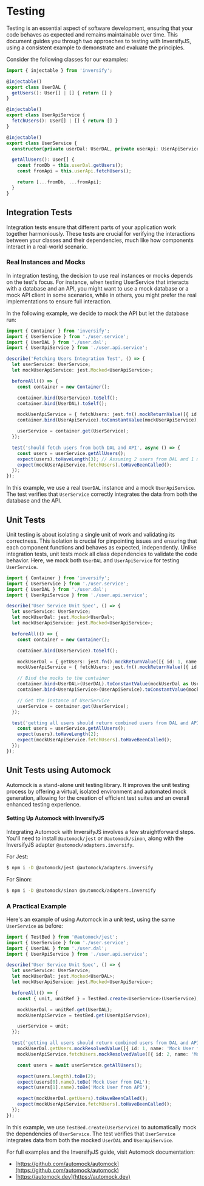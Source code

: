 # Testing

Testing is an essential aspect of software development, ensuring that your code behaves as expected and remains
maintainable over time. This document guides you through two approaches to testing with InversifyJS, using a consistent
example to demonstrate and evaluate the principles.

Consider the following classes for our examples:

```typescript
import { injectable } from 'inversify';

@injectable()
export class UserDAL {
  getUsers(): User[] | [] { return [] }
}

@injectable()
export class UserApiService {
  fetchUsers(): User[] | [] { return [] }
}

@injectable()
export class UserService {
  constructor(private userDal: UserDAL, private userApi: UserApiService) {}

  getAllUsers(): User[] {
    const fromDb = this.userDal.getUsers();
    const fromApi = this.userApi.fetchUsers();

    return [...fromDb, ...fromApi];
  }
}
```

## Integration Tests

Integration tests ensure that different parts of your application work together harmoniously. These tests are 
crucial for verifying the interactions between your classes and their dependencies, much like how components 
interact in a real-world scenario.

### Real Instances and Mocks

In integration testing, the decision to use real instances or mocks depends on the test's focus. For instance, when
testing UserService that interacts with a database and an API, you might want to use a mock database or a mock API
client in some scenarios, while in others, you might prefer the real implementations to ensure full interaction.

In the following example, we decide to mock the API but let the database run:
```typescript
import { Container } from 'inversify';
import { UserService } from './user.service';
import { UserDAL } from './user.dal';
import { UserApiService } from './user.api.service';

describe('Fetching Users Integration Test', () => {
  let userService: UserService;
  let mockUserApiService: jest.Mocked<UserApiService>;

  beforeAll(() => {
    const container = new Container();

    container.bind(UserService).toSelf();
    container.bind(UserDAL).toSelf();

    mockUserApiService = { fetchUsers: jest.fn().mockReturnValue([{ id: 1, name: 'Mock User from API' }]) };
    container.bind(UserApiService).toConstantValue(mockUserApiService);

    userService = container.get(UserService);
  });

  test('should fetch users from both DAL and API', async () => {
    const users = userService.getAllUsers();
    expect(users).toHaveLength(3); // Assuming 2 users from DAL and 1 mock user from API
    expect(mockUserApiService.fetchUsers).toHaveBeenCalled();
  });
});
```

In this example, we use a real `UserDAL` instance and a mock `UserApiService`. The test verifies that `UserService`
correctly integrates the data from both the database and the API.

## Unit Tests

Unit testing is about isolating a single unit of work and validating its correctness. This isolation is crucial for
pinpointing issues and ensuring that each component functions and behaves as expected, independently.
Unlike integration tests, unit tests mock all class dependencies to validate the code behavior. Here, we mock both
`UserDAL` and `UserApiService` for testing `UserService`.

```typescript
import { Container } from 'inversify';
import { UserService } from './user.service';
import { UserDAL } from './user.dal';
import { UserApiService } from './user.api.service';

describe('User Service Unit Spec', () => {
  let userService: UserService;
  let mockUserDal: jest.Mocked<UserDal>;
  let mockUserApiService: jest.Mocked<UserApiService>;

  beforeAll(() => {
    const container = new Container();

    container.bind(UserService).toSelf();

    mockUserDal = { getUsers: jest.fn().mockReturnValue([{ id: 1, name: 'Mock User from DB' }]) };
    mockUserApiService = { fetchUsers: jest.fn().mockReturnValue([{ id: 2, name: 'Mock User from API' }]) };

    // Bind the mocks to the container
    container.bind<UserDAL>(UserDAL).toConstantValue(mockUserDal as UserDAL);
    container.bind<UserApiService>(UserApiService).toConstantValue(mockUserApiService as UserApiService);

    // Get the instance of UserService
    userService = container.get(UserService);
  });

  test('getting all users should return combined users from DAL and API', async () => {
    const users = userService.getAllUsers();
    expect(users).toHaveLength(2);
    expect(mockUserApiService.fetchUsers).toHaveBeenCalled();
  });
});
```

## Unit Tests using Automock

Automock is a stand-alone unit testing library. It improves the unit testing process by offering a virtual,
isolated environment and automated mock generation, allowing for the creation of efficient test suites and
an overall enhanced testing experience.

#### Setting Up Automock with InversifyJS

Integrating Automock with InversifyJS involves a few straightforward steps. You'll need to install
`@automock/jest` or `@automock/sinon`, along with the InversifyJS adapter `@automock/adapters.inversify`.

For Jest:

```bash
$ npm i -D @automock/jest @automock/adapters.inversify
```

For Sinon:

```bash
$ npm i -D @automock/sinon @automock/adapters.inversify
```

### A Practical Example

Here's an example of using Automock in a unit test, using the same `UserService` as before:

```typescript
import { TestBed } from '@automock/jest';
import { UserService } from './user.service';
import { UserDAL } from './user.dal';
import { UserApiService } from './user.api.service';

describe('User Service Unit Spec', () => {
  let userService: UserService;
  let mockUserDal: jest.Mocked<UserDAL>;
  let mockUserApiService: jest.Mocked<UserApiService>;

  beforeAll(() => {
    const { unit, unitRef } = TestBed.create<UserService>(UserService);

    mockUserDal = unitRef.get(UserDAL);
    mockUserApiService = testBed.get(UserApiService);

    userService = unit;
  });

  test('getting all users should return combined users from DAL and API', async () => {
    mockUserDal.getUsers.mockResolvedValue([{ id: 1, name: 'Mock User from DAL' }]);
    mockUserApiService.fetchUsers.mockResolvedValue([{ id: 2, name: 'Mock User from API' }]);

    const users = await userService.getAllUsers();

    expect(users.length).toBe(2);
    expect(users[0].name).toBe('Mock User from DAL');
    expect(users[1].name).toBe('Mock User from API');

    expect(mockUserDal.getUsers).toHaveBeenCalled();
    expect(mockUserApiService.fetchUsers).toHaveBeenCalled();
  });
});
```

In this example, we use `TestBed.create(UserService)` to automatically mock the dependencies of `UserService`. The 
test verifies that `UserService` integrates data from both the mocked `UserDAL` and `UserApiService`.

For full examples and the InversifyJS guide, visit Automock documentation:
* [https://github.com/automock/automock](https://github.com/automock/automock)
* [https://automock.dev](https://automock.dev) 
